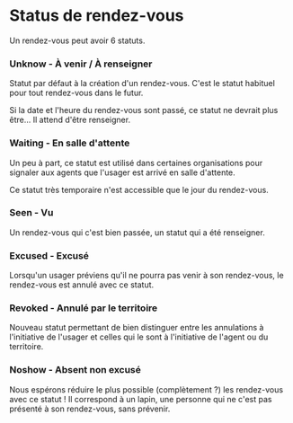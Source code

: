 # Status de rendez-vous

Un rendez-vous peut avoir 6 statuts.

### Unknow - À venir / À renseigner

Statut par défaut à la création d'un rendez-vous. C'est le statut habituel pour tout rendez-vous dans le futur.

Si la date et l'heure du rendez-vous sont passé, ce statut ne devrait plus être... Il attend d'être renseigner.

### Waiting - En salle d'attente

Un peu à part, ce statut est utilisé dans certaines organisations pour signaler aux agents que l'usager est arrivé en salle d'attente.

Ce statut très temporaire n'est accessible que le jour du rendez-vous.

### Seen - Vu

Un rendez-vous qui c'est bien passée, un statut qui a été renseigner.

### Excused - Excusé

Lorsqu'un usager préviens qu'il ne pourra pas venir à son rendez-vous, le rendez-vous est annulé avec ce statut.

### Revoked - Annulé par le territoire

Nouveau statut permettant de bien distinguer entre les annulations à l'initiative de l'usager et celles qui le sont à l'initiative de l'agent ou du territoire.

### Noshow - Absent non excusé

Nous espérons réduire le plus possible \(complètement ?\) les rendez-vous avec ce statut ! Il correspond à un lapin, une personne qui ne c'est pas présenté à son rendez-vous, sans prévenir.

